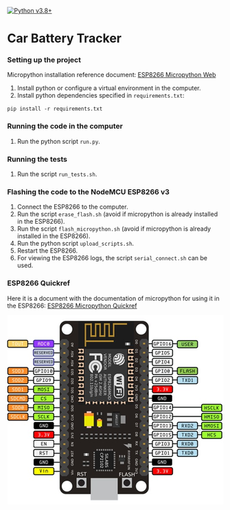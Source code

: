 [![Python v3.8+](https://img.shields.io/badge/Python-v3.8%2B-blue)](https://www.python.org/downloads)

# Car Battery Tracker

### Setting up the project

Micropython installation reference
document: [ESP8266 Micropython Web](https://micropython.org/download/ESP8266_GENERIC/)

1. Install python or configure a virtual environment in the computer.
2. Install python dependencies specified in `requirements.txt`:

```shell
pip install -r requirements.txt
```

### Running the code in the computer

1. Run the python script `run.py`.

### Running the tests

1. Run the script `run_tests.sh`.

### Flashing the code to the NodeMCU ESP8266 v3

1. Connect the ESP8266 to the computer.
2. Run the script `erase_flash.sh` (avoid if micropython is already installed in the ESP8266).
3. Run the script `flash_micropython.sh`  (avoid if micropython is already installed in the ESP8266).
4. Run the python script `upload_scripts.sh`.
5. Restart the ESP8266.
6. For viewing the ESP8266 logs, the script `serial_connect.sh` can be used.

### ESP8266 Quickref

Here it is a document with the documentation of micropython for using it in the
ESP8266: [ESP8266 Micropython Quickref](https://docs.micropython.org/en/latest/esp8266/quickref.html)

![ESP8266 Pinout](ESP8266.jpg)